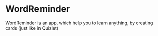 # WordReminder

WordReminder is an app, which help you to learn anything, by creating cards (just like in Quizlet)
